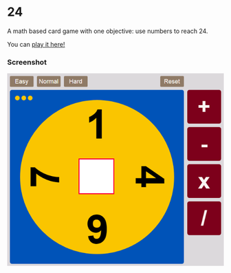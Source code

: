 # 24
A math based card game with one objective: use numbers to reach 24.

You can [play it here!](https://roarez.github.io/24/)

### Screenshot

<p align="center">
	<img src="imgs/24.png" alt="Screenshot"/>
</p>
